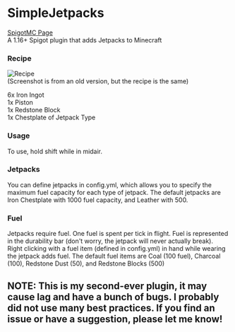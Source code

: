 # SimpleJetpacks
[SpigotMC Page](https://www.spigotmc.org/resources/simplejetpacks.92562/)  
A 1.16+ Spigot plugin that adds Jetpacks to Minecraft
### Recipe
![Recipe](https://cdn.discordapp.com/attachments/844754090691919892/845051880711127101/unknown.png)  
(Screenshot is from an old version, but the recipe is the same)
  
6x Iron Ingot  
1x Piston  
1x Redstone Block  
1x Chestplate of Jetpack Type 

### Usage
To use, hold shift while in midair.

### Jetpacks
You can define jetpacks in config.yml, which allows you to specify the maximum fuel capacity for each type of jetpack.
The default jetpacks are Iron Chestplate with 1000 fuel capacity, and Leather with 500.

### Fuel
Jetpacks require fuel. One fuel is spent per tick in flight. Fuel is represented in the durability bar (don't worry, the jetpack will never actually break).  
Right clicking with a fuel item (defined in config.yml) in hand while wearing the jetpack adds fuel.
The default fuel items are Coal (100 fuel), Charcoal (100), Redstone Dust (50), and Redstone Blocks (500)

## NOTE: This is my second-ever plugin, it may cause lag and have a bunch of bugs. I probably did not use many best practices. If you find an issue or have a suggestion, please let me know!
